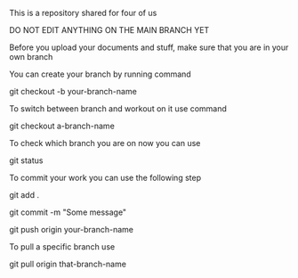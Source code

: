 This is a repository shared for four of us


DO NOT EDIT ANYTHING ON THE MAIN BRANCH YET

Before you upload your documents and stuff, make sure that you are in your own branch


You can create your branch by running command

git checkout -b your-branch-name


To switch between branch and workout on it use command

git checkout a-branch-name


To check which branch you are on now you can use

git status


To commit your work you can use the following step

git add .

git commit -m "Some message"

git push origin your-branch-name


To pull a specific branch use

git pull origin that-branch-name
